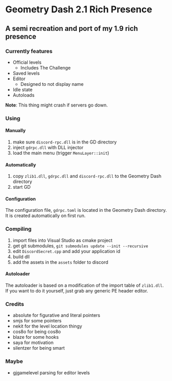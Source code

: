 # Geometry Dash 2.1 Rich Presence

## A semi recreation and port of my 1.9 rich presence

### Currently features

* Official levels
  * Includes The Challenge
* Saved levels
* Editor
  * Designed to not display name
* Idle state
* Autoloads

**Note**: This thing might crash if servers go down.

### Using

#### Manually

1. make sure `discord-rpc.dll` is in the GD directory
2. inject `gdrpc.dll` with DLL injector
3. load the main menu (trigger `MenuLayer::init`)

#### Automatically

1. copy `zlib1.dll`, `gdrpc.dll` and `discord-rpc.dll` to the Geometry Dash directory
2. start GD

#### Configuration

The configuration file, `gdrpc.toml` is located in the Geometry Dash directory. It is created automatically on first run.

### Compiling

1. import files into Visual Studio as cmake project
2. get git submodules, `git submodules update --init --recursive`
3. edit `DiscordSecret.cpp` and add your application id
4. build dll
5. add the assets in the `assets` folder to discord

#### Autoloader

The autoloader is based on a modification of the import table of `zlib1.dll`. If you want to do it yourself, just grab any generic PE header editor.

### Credits

* absolute for figurative and literal pointers
* smjs for some pointers
* nekit for the level location thingy
* cos8o for being cos8o
* blaze for some hooks
* saya for motivation
* silentzer for being smart

### Maybe

* gjgamelevel parsing for editor levels
